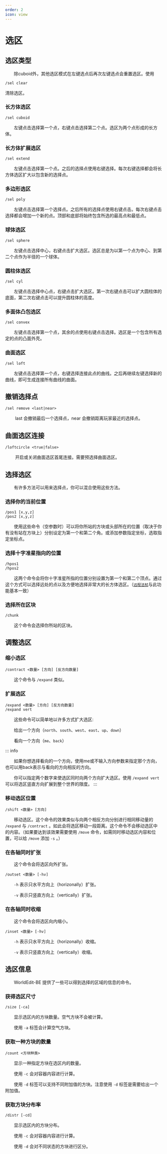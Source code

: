 ```yaml
---
order: 2
icon: view
---
```


# 选区

## 选区类型

&emsp;&emsp;除cuboid外，其他选区模式在左键选点后再次左键选点会重置选区。使用

```text
/sel clear
```

清除选区。

### 长方体选区

```text
/sel cuboid
```

&emsp;&emsp;左键点击选择第一个点，右键点击选择第二个点。选区为两个点形成的长方体。

### 长方体扩展选区

```text
/sel extend
```

&emsp;&emsp;左键点击选择第一个点。之后的选择点使用右键选择。每次右键选择都会将长方体选区扩大以包含新的选择点。

### 多边形选区

```text
/sel poly
```

&emsp;&emsp;左键点击选择第一个选择点。之后所有的选择点使用右键点击。每次右键点击选择都会增加一个新的点。顶部和底部将始终包含所选的最高点和最低点。

### 球体选区

```text
/sel sphere
```

&emsp;&emsp;左键点击选择中心，右键点击扩大选区。选区总是为以第一个点为中心、到第二个点作为半径的一个球体。

### 圆柱体选区

```text
/sel cyl
```

&emsp;&emsp;左键点击选择中心点，右键点击扩大选区。第一次右键点击可以扩大圆柱体的底面，第二次右键点击可以提升圆柱体的高度。

### 多面体凸包选区

```text
/sel convex
```

&emsp;&emsp;左键点击选择第一个点，其余的点使用右键点击选择。选区是一个包含所有选定的点的凸面外壳。

### 曲面选区

```text
/sel loft
```

&emsp;&emsp;左键点击选择第一个点，右键选择连接此点的曲线。之后再继续左键选择新的曲线，即可生成连接所有曲线的曲面。

## 撤销选择点

```text
/sel remove <last|near>
```

&emsp;&emsp; last 会撤销最后一个选择点，near 会撤销距离玩家最近的选择点。

## 曲面选区连接

```text
/loftcircle <true|false>
```

&emsp;&emsp; 开启或关闭曲面选区首尾连接。需要预选择曲面选区。

## 选择选区

&emsp;&emsp;有许多方法可以用来选择点，你可以混合使用这些方法。

### 选择你的当前位置

```text
/pos1 [x,y,z]
/pos2 [x,y,z]
```

&emsp;&emsp;使用这些命令（空参数时）可以将你所站的方块或头部所在的位置（取决于你有没有站在方块上）分别设定为第一个和第二个角。或添加参数指定坐标，选取指定坐标点。

### 选择十字准星指向的位置

```text
/hpos1
/hpos2
```

&emsp;&emsp;这两个命令会将你十字准星所指的位置分别设置为第一个和第二个顶点。通过这个方式可以选择远处的点以及方便地选择非常大的长方体选区。（[`远程法杖`](tool.md#远程法杖)与此功能基本一致）

### 选择所在区块

```text
/chunk
```

&emsp;&emsp;这个命令会选择你所站的区块。

## 调整选区

### 缩小选区

```text
/contract <数量> [方向] [反方向数量]
```

&emsp;&emsp;这个命令与 `/expand` 类似。

### 扩展选区

```text
/expand <数量> [方向] [反方向数量]
/expand vert
```

&emsp;&emsp;这些命令可以简单地以许多方式扩大选区:

&emsp;&emsp;给出一个方向（`north`、`south`、`west`、`east`、`up`、`down`）

&emsp;&emsp;看向一个方向（`me`、`back`）

::: info

&emsp;&emsp;如果你想选择看向的一个方向，使用me或不输入方向参数来指定那个方向，也可以用back表示与看向的方向相反的方向。

&emsp;&emsp;你可以指定两个数字来使选区同时向两个方向扩大选区。使用 `/expand vert` 可以将选区竖直方向扩展到整个世界的限度。
:::

### 移动选区位置

```text
/shift <数量> [方向]
```

&emsp;&emsp;移动选区。这个命令的效果类似与向两个相反方向分别进行相同移动量的 `/expand` 与 `/contract` 。如此会将选区移动一段距离。这个命令不会移动选区中的内容。（如果要达到该效果需要使用 `/move` 命令，如需同时移动选区内容和位置，可以给 `/move` 添加 `-s` 。）

### 在各轴同时扩张

&emsp;&emsp;这个命令会将选区向外扩张。

```text
/outset <数量> [-hv]
```

&emsp;&emsp;`-h` 表示只水平方向上（horizonally）扩张。

&emsp;&emsp;`-v` 表示只竖直方向上（vertically）扩张。

### 在各轴同时收缩

&emsp;&emsp;这个命令会将选区向内缩小。

```text
/inset <数量> [-hv]
```

&emsp;&emsp;`-h` 表示只水平方向上（horizonally）收缩。

&emsp;&emsp;`-v` 表示只竖直方向上（vertically）收缩。

## 选区信息

&emsp;&emsp;WorldEdit-BE 提供了一些可以得到选择的区域的信息的命令。

### 获得选区尺寸

```text
/size [-ca]
```

&emsp;&emsp;显示选区内的方块数量。空气方块不会被计算。

&emsp;&emsp;使用 `-a` 标签会计算空气方块。

### 获取一种方块的数量

```text
/count <方块种类>
```

&emsp;&emsp;显示一种指定方块在选区内的数量。

&emsp;&emsp;使用 `-c` 会对容器内容进行计算。

&emsp;&emsp;使用 `-d` 标签可以支持不同附加值的方块。注意使用 `-d` 标签是需要给出一个附加值。

### 获取方块分布率

```text
/distr [-cd]
```

&emsp;&emsp;显示选区内的方块分布。

&emsp;&emsp;使用 `-c` 会对容器内容进行计算。

&emsp;&emsp;使用 `-d` 会对不同状态的方块进行区分。
